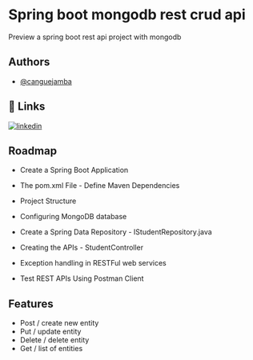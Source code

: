 
# Spring boot mongodb rest crud api

Preview a spring boot rest api project with mongodb


## Authors

- [@canguejamba](https://www.github.com/canguejamba)





## 🔗 Links
[![linkedin](https://img.shields.io/badge/linkedin-0A66C2?style=for-the-badge&logo=linkedin&logoColor=white)](https://www.linkedin.com/in/cjganda/)


## Roadmap

- Create a Spring Boot Application

- The pom.xml File - Define Maven Dependencies

- Project Structure

- Configuring MongoDB database

-  Create a Spring Data Repository - IStudentRepository.java

- Creating the APIs - StudentController

- Exception handling in RESTFul web services

- Test REST APIs Using Postman Client

## Features

- Post / create new entity
- Put / update entity
- Delete / delete entity
- Get / list of entities
